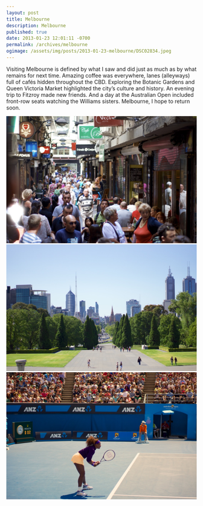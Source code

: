 ```yaml
---
layout: post
title: Melbourne
description: Melbourne
published: true
date: 2013-01-23 12:01:11 -0700
permalink: /archives/melbourne
ogimage: /assets/img/posts/2013-01-23-melbourne/DSC02834.jpeg
---
```

Visiting Melbourne is defined by what I saw and did just as much as by what remains for next time. Amazing coffee was everywhere, lanes (alleyways) full of cafés hidden throughout the CBD. Exploring the Botanic Gardens and Queen Victoria Market highlighted the city’s culture and history. An evening trip to Fitzroy made new friends. And a day at the Australian Open included front-row seats watching the Williams sisters. Melbourne, I hope to return soon.

![Centre Place, one of many lanes in Melbourne][1]
![Looking toward the CBD from the Shrine of Remembrance][2]
![Serena Williams at the Australian Open][3]

[1]: /assets/img/posts/2013-01-23-melbourne/DSC02834.jpeg
[2]: /assets/img/posts/2013-01-23-melbourne/DSC02861.jpeg
[3]: /assets/img/posts/2013-01-23-melbourne/DSC02918.jpeg
